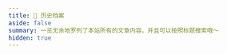 ```yaml
---
title: 📃 历史档案
aside: false
summary: 一览无余地罗列了本站所有的文章内容，并且可以按照标题搜索哦～
hidden: true
---
```


<script setup>
import HistoryList from "@/components/HistoryList.vue"
</script>

<HistoryList />
